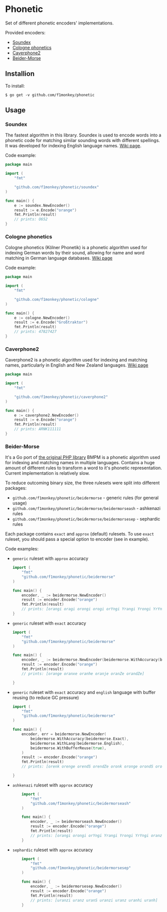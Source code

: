 # Phonetic

Set of different phonetic encoders' implementations.

Provided encoders:
* [Soundex](#soundex)
* [Cologne phonetics](#cologne-phonetics)
* [Caverphone2](#caverphone2)
* [Beider-Morse](#beider-morse)

## Installion

To install:
```
$ go get -v github.com/f1monkey/phonetic
```

## Usage

### Soundex
The fastest algorithm in this library. Soundex is used to encode words into a phonetic code for matching similar sounding words with different spellings. It was developed for indexing English language names. [Wiki page](https://en.wikipedia.org/wiki/Soundex).

Code example:
```go
package main

import (
	"fmt"

	"github.com/f1monkey/phonetic/soundex"
)

func main() {
	e := soundex.NewEncoder()
	result := e.Encode("orange")
	fmt.Println(result)
	// prints: O652
}
```

### Cologne phonetics
Cologne phonetics (Kölner Phonetik) is a phonetic algorithm used for indexing German words by their sound, allowing for name and word matching in German language databases. [Wiki page](https://en.wikipedia.org/wiki/Cologne_phonetics)

Code example:

```go
package main

import (
	"fmt"

	"github.com/f1monkey/phonetic/cologne"
)

func main() {
	e := cologne.NewEncoder()
	result := e.Encode("Großtraktor")
	fmt.Println(result)
	// prints: 47827427
}
```

### Caverphone2
Caverphone2 is a phonetic algorithm used for indexing and matching names, particularly in English and New Zealand languages. [Wiki page](https://en.wikipedia.org/wiki/Caverphone)

```go
package main

import (
	"fmt"

	"github.com/f1monkey/phonetic/caverphone2"
)

func main() {
	e := caverphone2.NewEncoder()
	result := e.Encode("orange")
	fmt.Println(result)
	// prints: ARNK111111
}
```


### Beider-Morse
It's a Go port of [the original PHP library](https://stevemorse.org/phoneticinfo.htm)
BMPM is a phonetic algorithm used for indexing and matching names in multiple languages. Contains a huge amount of different rules to transform a word to it's phonetic representation. Current implementation is relatively slow.


To reduce outcoming binary size, the three rulesets were split into different packages:
* `github.com/f1monkey/phonetic/beidermorse` - generic rules (for general usage)
* `github.com/f1monkey/phonetic/beidermorse/beidermorseash` - ashkenazi rules
* `github.com/f1monkey/phonetic/beidermorse/beidermorsesep` - sephardic rules

Each package contains `exact` and `approx` (default) rulesets. To use `exact` ruleset, you should pass a special option to encoder (see in example).

Code examples:

* `generic` ruleset with `approx` accuracy
	```go
	import (
		"fmt"
		"github.com/f1monkey/phonetic/beidermorse"
	)

	func main() {
		encoder, _ := beidermorse.NewEncoder()
		result := encoder.Encode("orange")
		fmt.Println(result)
		// prints: [orangi oragi orongi orogi orYngi Yrangi Yrongi YrYngi oranxi oronxi orani oroni oranii oronii oranzi oronzi urangi urongi]
	}
	```
* `generic` ruleset with `exact` accuracy
	```go
	import (
		"fmt"
		"github.com/f1monkey/phonetic/beidermorse"
	)

	func main() {
		encoder, _ := beidermorse.NewEncoder(beidermorse.WithAccuracy(beidermorse.Exact))
		result := encoder.Encode("orange")
		fmt.Println(result)
		// prints: [orange oranxe oranhe oranje oranZe orandZe]

	}
	```
* `generic` ruleset with `exact` accuracy and `english` language with buffer reusing (to reduce GC pressure)
	```go
	import (
		"fmt"
		"github.com/f1monkey/phonetic/beidermorse"
	)

	func main() {
		encoder, err = beidermorse.NewEncoder(
			beidermorse.WithAccuracy(beidermorse.Exact),
			beidermorse.WithLang(beidermorse.English),
			beidermorse.WithBufferReuse(true),
		)
		result := encoder.Encode("orange")
		fmt.Println(result)
		// prints: [orenk orenge orendS orendZe oronk oronge orondS orondZe orank orange orandS orandZe arenk arenge arendS arendZe aronk aronge arondS arondZe arank arange arandS arandZe]

	}
	```
* `ashkenazi` ruleset with `approx` accuracy
	```go
		import (
			"fmt"
			"github.com/f1monkey/phonetic/beidermorseash"
		)

		func main() {
			encoder, _ := beidermorseash.NewEncoder()
			result := encoder.Encode("orange")
			fmt.Println(result)
			// prints: [orangi orongi orYngi Yrangi Yrongi YrYngi oranzi oronzi orani oroni oranxi oronxi urangi urongi]
		}
	```
* `sephardic` ruleset with `approx` accuracy
	```go
		import (
			"fmt"
			"github.com/f1monkey/phonetic/beidermorsesep"
		)

		func main() {
			encoder, _ := beidermorsesep.NewEncoder()
			result := encoder.Encode("orange")
			fmt.Println(result)
			// prints: [uranzi uranz uranS uranzi uranz uranhi uranh]
		}
	```